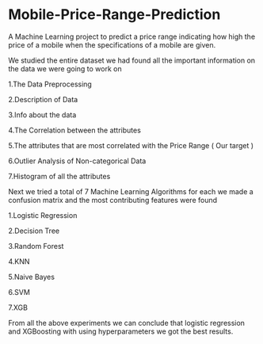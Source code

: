 # Mobile-Price-Range-Prediction
A Machine Learning project to predict a price range indicating how high the price of a mobile when the specifications of a mobile are given.


We studied the entire dataset we had found all the important information on the data we were going to work on

1.The Data Preprocessing

2.Description of Data

3.Info about the data

4.The Correlation between the attributes

5.The attributes that are most correlated with the Price Range ( Our target )

6.Outlier Analysis of Non-categorical Data

7.Histogram of all the attributes

Next we tried a total of 7 Machine Learning Algorithms for each we made a confusion matrix and the most contributing features were found

1.Logistic Regression

2.Decision Tree

3.Random Forest

4.KNN

5.Naive Bayes

6.SVM

7.XGB

From all the above experiments we can conclude that logistic regression and XGBoosting with using hyperparameters we got the best results.
